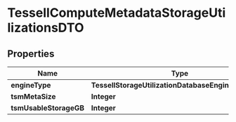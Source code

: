 

# TessellComputeMetadataStorageUtilizationsDTO


## Properties

Name | Type | Description | Notes
------------ | ------------- | ------------- | -------------
**engineType** | **TessellStorageUtilizationDatabaseEngineTypesDTO** |  |  [optional]
**tsmMetaSize** | **Integer** |  |  [optional]
**tsmUsableStorageGB** | **Integer** |  |  [optional]



